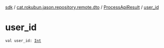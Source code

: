 [sdk](../../index.md) / [cat.rokubun.jason.repository.remote.dto](../index.md) / [ProcessApiResult](index.md) / [user_id](./user_id.md)

# user_id

`val user_id: `[`Int`](https://kotlinlang.org/api/latest/jvm/stdlib/kotlin/-int/index.html)